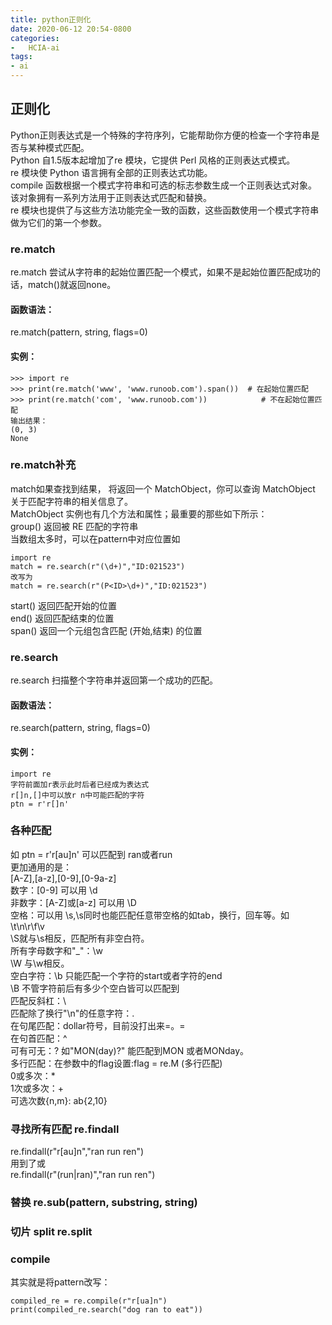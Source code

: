 ```yaml
---
title: python正则化
date: 2020-06-12 20:54-0800
categories:
-   HCIA-ai
tags:
- ai
---
```

## 正则化
Python正则表达式是一个特殊的字符序列，它能帮助你方便的检查一个字符串是否与某种模式匹配。  
Python 自1.5版本起增加了re 模块，它提供 Perl 风格的正则表达式模式。  
re 模块使 Python 语言拥有全部的正则表达式功能。  
compile 函数根据一个模式字符串和可选的标志参数生成一个正则表达式对象。该对象拥有一系列方法用于正则表达式匹配和替换。  
re 模块也提供了与这些方法功能完全一致的函数，这些函数使用一个模式字符串做为它们的第一个参数。  
### re.match
re.match 尝试从字符串的起始位置匹配一个模式，如果不是起始位置匹配成功的话，match()就返回none。  
#### 函数语法：
re.match(pattern, string, flags=0)  
#### 实例：

```
>>> import re
>>> print(re.match('www', 'www.runoob.com').span())  # 在起始位置匹配
>>> print(re.match('com', 'www.runoob.com'))        	# 不在起始位置匹配
输出结果：
(0, 3)
None

```
### re.match补充
match如果查找到结果， 将返回一个 MatchObject，你可以查询 MatchObject 关于匹配字符串的相关信息了。  
MatchObject 实例也有几个方法和属性；最重要的那些如下所示：  
group() 返回被 RE 匹配的字符串  
当数组太多时，可以在pattern中对应位置如  

```
import re 
match = re.search(r"(\d+)","ID:021523")
改写为
match = re.search(r"(P<ID>\d+)","ID:021523")
```
start() 返回匹配开始的位置  
end() 返回匹配结束的位置  
span() 返回一个元组包含匹配 (开始,结束) 的位置  

### re.search
re.search 扫描整个字符串并返回第一个成功的匹配。  
#### 函数语法：
re.search(pattern, string, flags=0)  
#### 实例：

```
import re
字符前面加r表示此时后者已经成为表达式
r[]n,[]中可以放r n中可能匹配的字符
ptn = r'r[]n'   
```
### 各种匹配
如 ptn = r'r[au]n' 可以匹配到 ran或者run  
更加通用的是：  
[A-Z],[a-z],[0-9],[0-9a-z]  
数字：[0-9] 可以用 \d  
非数字：[A-Z]或[a-z] 可以用 \D  
空格：可以用 \s,\s同时也能匹配任意带空格的如tab，换行，回车等。如 \t\n\r\f\v  
\S就与\s相反，匹配所有非空白符。  
所有字母数字和"_"：\w  
\W 与\w相反。  
空白字符：\b 只能匹配一个字符的start或者字符的end  
\B 不管字符前后有多少个空白皆可以匹配到  
匹配反斜杠：\\  
匹配除了换行"\n"的任意字符：.  
在句尾匹配：dollar符号，目前没打出来=。=  
在句首匹配：^  
可有可无：? 如"MON(day)?" 能匹配到MON 或者MONday。  
多行匹配：在参数中的flag设置:flag = re.M (多行匹配)  
0或多次：*  
1次或多次：+  
可选次数{n,m}: ab{2,10}  
### 寻找所有匹配 re.findall  
re.findall(r"r[au]n","ran run ren")  
用到了或  
re.findall(r"(run|ran)","ran run ren")   
### 替换 re.sub(pattern, substring, string)  
### 切片 split re.split  
### compile  
其实就是将pattern改写：  
```
compiled_re = re.compile(r"r[ua]n")
print(compiled_re.search("dog ran to eat"))
```
